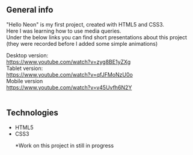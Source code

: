 <h2>General info</h2>

"Hello Neon" is my first project, created with HTML5 and CSS3. <br>
Here I was learning how to use media queries. <br>
Under the below links you can find short presentations about this project (they were recorded before I added some simple animations) <br>

Desktop version:<br>
https://www.youtube.com/watch?v=zyg8BE1yZXg <br>
Tablet version: <br>
https://www.youtube.com/watch?v=qfJFMoNzU0o <br>
Mobile version<br>
https://www.youtube.com/watch?v=v45Uvfh6N2Y<br><br>

<h2>Technologies</h2>
<ul>
  <li>HTML5</li>
  <li>CSS3</li>
  
*Work on this project in still in progress



